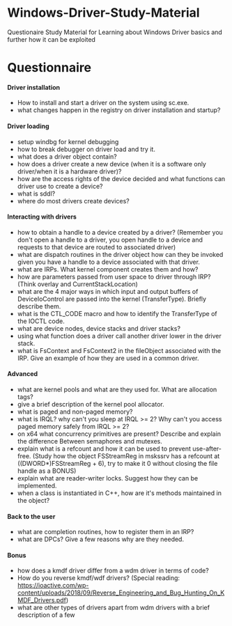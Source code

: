 # Windows-Driver-Study-Material
Questionaire Study Material for Learning about Windows Driver basics and further how it can be exploited

# Questionnaire

#### Driver installation
- How to install and start a driver on the system using sc.exe.
- what changes happen in the registry on driver installation and startup?

#### Driver loading
- setup windbg for kernel debugging
- how to break debugger on driver load and try it.
- what does a driver object contain?
- how does a driver create a new device (when it is a software only driver/when it is a hardware driver)?
- how are the access rights of the device decided and what functions can driver use to create a device?
- what is sddl?
- where do most drivers create devices?

#### Interacting with drivers
- how to obtain a handle to a device created by a driver? (Remember you don't open a handle to a driver, you open handle to a device and requests to that device are routed to associated driver)
- what are dispatch routines in the driver object how can they be invoked given you have a handle to a device associated with that driver.
- what are IRPs. What kernel component creates them and how?
- how are parameters passed from user space to driver through IRP? (Think overlay and CurrentStackLocation)
- what are the 4 major ways in which input and output buffers of DeviceIoControl are passed into the kernel (TransferType). Briefly describe them.
- what is the CTL_CODE macro and how to identify the TransferType of the IOCTL code.
- what are device nodes, device stacks and driver stacks?
- using what function does a driver call another driver lower in the driver stack.
- what is FsContext and FsContext2 in the fileObject associated with the IRP. Give an example of how they are used in a common driver.

#### Advanced
- what are kernel pools and what are they used for. What are allocation tags?
- give a brief description of the kernel pool allocator.
- what is paged and non-paged memory?
- what is IRQL? why can't you sleep at IRQL >= 2? Why can't you access paged memory safely from IRQL >= 2?
- on x64 what concurrency primitives are present? Describe and explain the difference 
Between semaphores and mutexes.
- explain what is a refcount and how it can be used to prevent use-after-free. (Study how the object FSStreamReg in mskssrv has a refcount at ((DWORD*)FSStreamReg + 6), try to make it 0 without closing the file handle as a BONUS)
- explain what are reader-writer locks. Suggest how they can be implemented.
- when a class is instantiated in C++, how are it's methods maintained in the object?

#### Back to the user
- what are completion routines, how to register them in an IRP?
- what are DPCs? Give a few reasons why are they needed.

#### Bonus
- how does a kmdf driver differ from a wdm driver in terms of code?
- How do you reverse kmdf/wdf drivers? (Special reading: https://ioactive.com/wp-content/uploads/2018/09/Reverse_Engineering_and_Bug_Hunting_On_KMDF_Drivers.pdf)
- what are other types of drivers apart from wdm drivers with a brief description of a few
